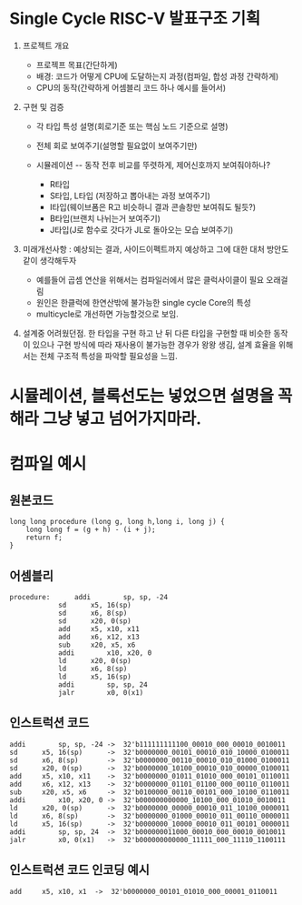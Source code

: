 # Single Cycle RISC-V 발표구조 기획

1.  프로젝트 개요
    - 프로젝프 목표(간단하게)
    - 배경: 코드가 어떻게 CPU에 도달하는지 과정(컴파일, 합성 과정 간략하게) 
    - CPU의 동작(간략하게 어셈블리 코드 하나 예시를 들어서)

3.  구현 및 검증
    - 각 타입 특성 설명(회로기준 또는 핵심 노드 기준으로 설명)
    - 전체 회로 보여주기(설명할 필요없이 보여주기만)

    - 시뮬레이션 -- 동작 전후 비교를 뚜렷하게, 제어신호까지 보여줘야하나?
        - R타입
        - S타입, L타입 (저장하고 뽑아내는 과정 보여주기)
        - I타입(웨이브폼은 R고 비슷하니 결과 콘솔창만 보여줘도 될듯?)
        - B타입(브랜치 나뉘는거 보여주기)
        - J타입(J로 함수로 갓다가 JL로 돌아오는 모습 보여주기)

4.  미래개선사항 : 예상되는 결과, 사이드이펙트까지 예상하고 그에 대한 대처 방안도 같이 생각해두자 
    - 예를들어 곱셈 연산을 위해서는 컴파일러에서 많은 클럭사이클이 필요 오래걸림
    - 원인은 한클럭에 한연산밖에 불가능한 single cycle Core의 특성
    - multicycle로 개선하면 가능할것으로 보임.

5.  설계중 어려웠던점.
    한 타입을 구현 하고 난 뒤 다른 타입을 구현할 때 비슷한 동작이 있으나 구현 방식에 따라 재사용이 불가능한 경우가 왕왕 생김, 설계 효율을 위해서는 전체 구조적 특성을 파악할 필요성을 느낌. 



# 시뮬레이션, 블록선도는 넣었으면 설명을 꼭 해라 그냥 넣고 넘어가지마라.

# 컴파일 예시

## 원본코드 
    long long procedure (long g, long h,long i, long j) {  
        long long f = (g + h) - (i + j);  
        return f;  
    } 
## 어셈블리 
    procedure:		addi		sp, sp, -24		
                sd		x5, 16(sp)		        
                sd		x6, 8(sp)		        
                sd		x20, 0(sp)		        
                add		x5, x10, x11		    
                add		x6, x12, x13		    
                sub		x20, x5, x6		        
                addi		x10, x20, 0		    
                ld		x20, 0(sp)		        
                ld		x6, 8(sp)		        
                ld		x5, 16(sp)		        
                addi		sp, sp, 24		    
                jalr		x0, 0(x1)		

## 인스트럭션 코드
    addi		sp, sp, -24	->  32'b111111111100_00010_000_00010_0010011
    sd		x5, 16(sp)		->  32'b0000000_00101_00010_010_10000_0100011
    sd		x6, 8(sp)		->  32'b0000000_00110_00010_010_01000_0100011
    sd		x20, 0(sp)		->  32'b0000000_10100_00010_010_00000_0100011
    add		x5, x10, x11	->  32'b0000000_01011_01010_000_00101_0110011
    add		x6, x12, x13	->  32'b0000000_01101_01100_000_00110_0110011
    sub		x20, x5, x6		->  32'b0100000_00110_00101_000_10100_0110011
    addi		x10, x20, 0 ->  32'b000000000000_10100_000_01010_0010011
    ld		x20, 0(sp)		->  32'b0000000_00000_00010_011_10100_0000011
    ld		x6, 8(sp)		->  32'b0000000_01000_00010_011_00110_0000011
    ld		x5, 16(sp)		->  32'b0000000_10000_00010_011_00101_0000011
    addi		sp, sp, 24	->  32'b000000011000_00010_000_00010_0010011
    jalr		x0, 0(x1)	->  32'b000000000000_11111_000_11110_1100111

## 인스트럭션 코드 인코딩 예시
    add		x5, x10, x1  ->  32'b0000000_00101_01010_000_00001_0110011

    
